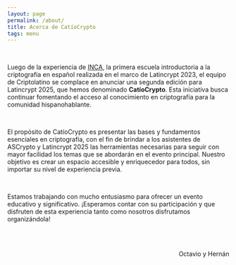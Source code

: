 ```yaml
---
layout: page
permalink: /about/
title: Acerca de CatíoCrypto
tags: menu
---
```


<div>
  <br>
  <p>Luego de la experiencia de <a href="https://incacrypto.org/" class="highlighted-link">INCA</a>, la primera escuela introductoria a la criptografía en español realizada en el marco de Latincrypt 2023, el equipo de Criptolatino se complace en anunciar una segunda edición para Latincrypt 2025, que hemos denominado <b>CatíoCrypto</b>. Esta iniciativa busca continuar fomentando el acceso al conocimiento en criptografía para la comunidad hispanohablante.</p>
  <br>
  <p>El propósito de CatíoCrypto es presentar las bases y fundamentos esenciales en criptografía, con el fin de brindar a los asistentes de ASCrypto y Latincrypt 2025 las herramientas necesarias para seguir con mayor facilidad los temas que se abordarán en el evento principal. Nuestro objetivo es crear un espacio accesible y enriquecedor para todos, sin importar su nivel de experiencia previa.</p>
  <br>
  <p>Estamos trabajando con mucho entusiasmo para ofrecer un evento educativo y significativo. ¡Esperamos contar con su participación y que disfruten de esta experiencia tanto como nosotros disfrutamos organizándola!</p>
  <br>
  <br>
  <p style="text-align: right;">Octavio y Hernán</p>
  <br>
  <br>
</div>
